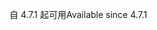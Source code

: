 <span data-ttu-id="d9c7f-101">自 4.7.1 起可用</span><span class="sxs-lookup"><span data-stu-id="d9c7f-101">Available since 4.7.1</span></span>